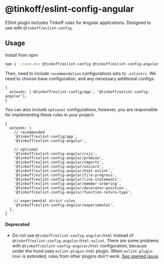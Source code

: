 # @tinkoff/eslint-config-angular

ESlint plugin includes Tinkoff rules for Angular applications. Designed to use with `@tinkoff/eslint-config`.

## Usage

Install from npm

```bash
npm i --save-dev @tinkoff/eslint-config @tinkoff/eslint-config-angular @stylistic/eslint-plugin
```

Then, need to include `recommendation` configurations sets to `.eslintrc`. We need to choose base configuration, and any
necessary additional configs:

```json5
{
  extends: ['@tinkoff/eslint-config/app', '@tinkoff/eslint-config-angular'],
}
```

You can also include `optional` configurations, however, you are responsible for implementing these rules in your project:

```json5
{
  extends: [
    // recommended
    '@tinkoff/eslint-config/app',
    '@tinkoff/eslint-config-angular',

    // optional
    '@tinkoff/eslint-config-angular/rxjs',
    '@tinkoff/eslint-config-angular/promise',
    '@tinkoff/eslint-config-angular/imports',
    '@tinkoff/eslint-config-angular/unicorn',
    '@tinkoff/eslint-config-angular/html-eslint',
    '@tinkoff/eslint-config-angular/file-progress',
    '@tinkoff/eslint-config-angular/line-statements',
    '@tinkoff/eslint-config-angular/member-ordering',
    '@tinkoff/eslint-config-angular/decorator-position',
    '@tinkoff/eslint-config-angular/function-return-type',

    // experimental strict rules
    '@tinkoff/eslint-config-angular/experimental',
  ],
}
```

#### Deprecated

- Do not use `@tinkoff/eslint-config-angular/html` instead of `@tinkoff/eslint-config-angular/html-eslint`. There are some problems with `@tinkoff/eslint-config-angular/html` configuration, because under the hood uses
  `eslint-plugin-html` plugin. When `eslint-plugin-html` is extended, rules from other plugins don't work. [See opened
  issue](https://github.com/BenoitZugmeyer/eslint-plugin-html/issues/176).
